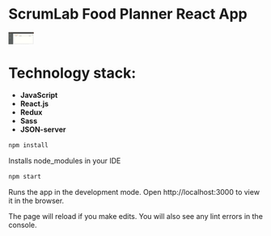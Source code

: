 # ScrumLab Food Planner React App

  <img align="center" width="50" src="FoodPlanner.png"/>
  
# Technology stack:

- **JavaScript**
- **React.js**
- **Redux**
- **Sass**
- **JSON-server**

```bash
npm install 
```

Installs node_modules in your IDE

```bash
npm start
```

Runs the app in the development mode.
Open http://localhost:3000 to view it in the browser.

The page will reload if you make edits.
You will also see any lint errors in the console.
